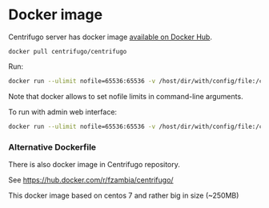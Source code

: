 # Docker image

Centrifugo server has docker image [available on Docker Hub](https://hub.docker.com/r/centrifugo/centrifugo/).

```
docker pull centrifugo/centrifugo
```

Run:

```bash
docker run --ulimit nofile=65536:65536 -v /host/dir/with/config/file:/centrifugo -p 8000:8000 centrifugo/centrifugo centrifugo -c config.json
```

Note that docker allows to set nofile limits in command-line arguments.

To run with admin web interface:

```bash
docker run --ulimit nofile=65536:65536 -v /host/dir/with/config/file:/centrifugo -p 8000:8000 centrifugo/centrifugo centrifugo -c config.json --web
```

### Alternative Dockerfile

There is also docker image in Centrifugo repository.

See https://hub.docker.com/r/fzambia/centrifugo/

This docker image based on centos 7 and rather big in size (~250MB)
